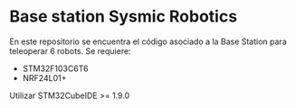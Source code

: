 # Base station Sysmic Robotics

En este repositorio se encuentra el código asociado a la Base Station para teleoperar 6 robots. Se requiere:
* STM32F103C6T6
* NRF24L01+

Utilizar STM32CubeIDE >= 1.9.0